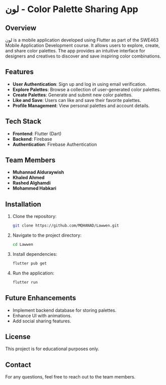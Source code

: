 # لون - Color Palette Sharing App

## Overview
لون is a mobile application developed using Flutter as part of the SWE463 Mobile Application Development course. It allows users to explore, create, and share color palettes. The app provides an intuitive interface for designers and creatives to discover and save inspiring color combinations.

## Features
- **User Authentication**: Sign up and log in using email verification.
- **Explore Palettes**: Browse a collection of user-generated color palettes.
- **Create Palettes**: Generate and submit new color palettes.
- **Like and Save**: Users can like and save their favorite palettes.
- **Profile Management**: View personal palettes and account details.

## Tech Stack
- **Frontend**: Flutter (Dart)
- **Backend**: Firebase
- **Authentication**: Firebase Authentication

## Team Members
- **Muhannad Alduraywish**
- **Khaled Ahmed**
- **Rashed Alghamdi**
- **Mohammed Habkari**

## Installation
1. Clone the repository:
   ```bash
   git clone https://github.com/MQHANAD/Lawwen.git
   ```
2. Navigate to the project directory:
   ```bash
   cd Lawwen
   ```
3. Install dependencies:
   ```bash
   flutter pub get
   ```
4. Run the application:
   ```bash
   flutter run
   ```

## Future Enhancements
- Implement backend database for storing palettes.
- Enhance UI with animations.
- Add social sharing features.

## License
This project is for educational purposes only.

## Contact
For any questions, feel free to reach out to the team members.